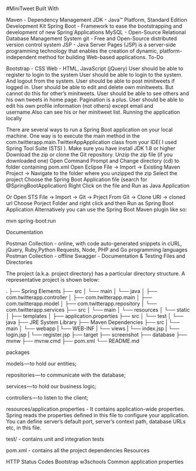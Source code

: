 #MiniTweet
Built With

Maven - Dependency Management
JDK - Java™ Platform, Standard Edition Development Kit
Spring Boot - Framework to ease the bootstrapping and development of new Spring Applications
MySQL - Open-Source Relational Database Management System
git - Free and Open-Source distributed version control system
JSP - Java Server Pages (JSP) is a server-side programming technology that enables the creation of dynamic, platform-independent method for building Web-based applications.
To-Do

Bootstrap - CSS
Web - HTML, JavaScript (jQuery)
User should be able to register to login to the system
User should be able to login to the system. And logout from the system.
User should be able to post minitweets if logged in.
User should be able to edit and delete own minitweets. But cannot do this for other’s minitweets.
User should be able to see others and his own tweets in home page. Pagination is a plus.
User should be able to edit his own profile information (not others) except email and username.Also can see his or her      minitweet list.
Running the application locally

There are several ways to run a Spring Boot application on your local machine. One way is to execute the main method in the com.twitterapp.main.TwitterAppApplication class from your IDE( I used Spring Tool Suite (STS) ). Make sure you have install JDK 1.8 or higher Download the zip or clone the Git repository. Unzip the zip file (if you downloaded one) Open Command Prompt and Change directory (cd) to folder containing pom.xml Open Eclipse File -> Import -> Existing Maven Project -> Navigate to the folder where you unzipped the zip Select the project Choose the Spring Boot Application file (search for @SpringBootApplication) Right Click on the file and Run as Java Application

Or Open STS
    File -> Import -> Git -> Prject From Git -> Clone URI -> cloned url
Choose Porject Folder and right click and then Run as Spring Boot Application
Alternatively you can use the Spring Boot Maven plugin like so:

mvn spring-boot:run

Documentation

Postman Collection - online, with code auto-generated snippets in cURL, jQuery, Ruby,Python Requests, Node, PHP and Go programming languages
Postman Collection - offline
Swagger - Documentation & Testing
Files and Directories

The project (a.k.a. project directory) has a particular directory structure. A representative project is shown below:

. ├── Spring Elements ├── src │ └── main │ └── java │ ├── com.twitterapp.controller │ ├── com.twitterapp.main │ ├── com.twitterapp.model │ ├── com.twitterapp.repository │ └── com.twitterapp.services ├── src │ └── main │ └── resources │ └── static │ ├── templates │ ├── application.properties ├── src │ └── test │ └── java ├── JRE System Library ├── Maven Dependencies ├── src | └── main │ └── webapp | └── WEB-INF | └── views | └── index.jsp | └── login.jsp | └── register.jsp ├── target ├── screenshot ├── database ├── mvnw ├── mvnw.cmd ├── pom.xml └── README.md

packages

models — to hold our entities;

repositories — to communicate with the database;

services — to hold our business logic;

controllers — to listen to the client;

resources/application.properties - It contains application-wide properties. Spring reads the properties defined in this file to configure your application. You can define server’s default port, server’s context path, database URLs etc, in this file.

test/ - contains unit and integration tests

pom.xml - contains all the project dependencies
Resources

HTTP Status Codes
Bootstrap w3schools
Common application properties
